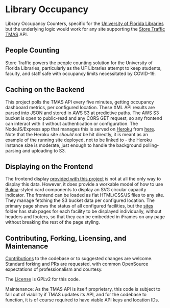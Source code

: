 # Library Occupancy

Library Occupancy Counters, specific for the [University of Florida Libraries](http://www.uflib.ufl.edu) but the underlying logic would work for any site supporting the [Store Traffic TMAS](https://storetraffic.com/tmas-people-counting-software) API.

## People Counting

Store Traffic powers the people counting solution for the University of Florida Libraries, particularly as the UF Libraries attempt to keep students, faculty, and staff safe with occupancy limits necessitated by COVID-19.

## Caching on the Backend

This project polls the TMAS API every five minutes, getting occupancy dashboard metrics, per configured location. These XML API results are parsed into JSON and stored in AWS S3 at predictive paths. The AWS S3 bucket is open to public-read and any CORS GET request, so any frontend can interact with it without authentication or configuration. The NodeJS/Express app that manages this is served on [Heroku](https://www.heroku.com) from [here](https://library-occupancy.herokuapp.com/static/). Note that the Heroku site *should not* be hit directly, it is meant as an example of the running site deployed, not to be linked to - the Heroku instance size is moderate, just enough to handle the background polling-parsing and uploading to S3.

## Displaying on the Frontend

The frontend display [provided with this project](./public) is not at all the only way to display this data. However, it does provide a workable model of how to use [Bulma](http://bulma.io)-styled card components to display an SVG circular capacity indicator. The frontend can be loaded as flat HTML/CSS/JS files to any site. They manage fetching the S3 bucket data per configured location. The primary page shows the status of all configured facilities, but the [sites](./public/sites) folder has stub pages for each facility to be displayed individually, without headers and footers, so that they can be embedded in iFrames on any page without breaking the rest of the page styling.

## Contributing, Forking, Licensing, and Maintenance

[Contributions](./CONTRIBUTING) to the codebase or to suggested changes are welcome. Standard forking and PRs are requested, with common OpenSource expectations of professionalism and courtesy.

The [License](./LICENSE) is GPLv2 for this code.

Maintenance: As the TMAS API is itself proprietary, this code is subject to fall out of viability if TMAS updates its API, and for the codebase to function, it is of course required to have viable API keys and location IDs.
